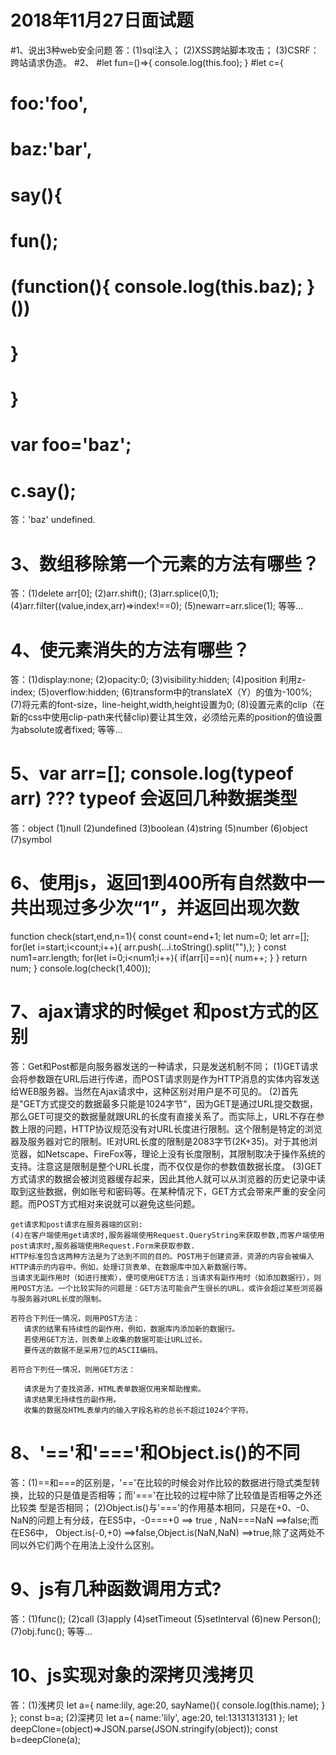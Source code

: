 2018年11月27日面试题
===================
#1、说出3种web安全问题
答：(1)sql注入；
   (2)XSS跨站脚本攻击；
   (3)CSRF：跨站请求伪造。
#2、
#let fun=()=>{ console.log(this.foo); } 
#let c={ 
#        foo:'foo', 
#        baz:'bar', 
#        say(){
#                fun(); 
#                (function(){ console.log(this.baz); }()) 
#          } 
#   } 
#  var foo='baz'; 
#  c.say();
答：'baz' undefined.
# 3、数组移除第一个元素的方法有哪些？
答：(1)delete arr[0];
    (2)arr.shift();
    (3)arr.splice(0,1);
    (4)arr.filter((value,index,arr)=>index!==0);
    (5)newarr=arr.slice(1);
    等等...
# 4、使元素消失的方法有哪些？
答：(1)display:none;
   (2)opacity:0;
   (3)visibility:hidden;
   (4)position 利用z-index;
   (5)overflow:hidden;
   (6)transform中的translateX（Y）的值为-100%;
   (7)将元素的font-size，line-height,width,height设置为0;
   (8)设置元素的clip（在新的css中使用clip-path来代替clip)要让其生效，必须给元素的position的值设置为absolute或者fixed;
   等等...
# 5、var arr=[]; console.log(typeof arr) ??? typeof 会返回几种数据类型
答：object
    (1)null
    (2)undefined
    (3)boolean
    (4)string
    (5)number
    (6)object
    (7)symbol
# 6、使用js，返回1到400所有自然数中一共出现过多少次“1”，并返回出现次数
  function check(start,end,n=1){
    const count=end+1;
    let num=0;
    let arr=[];
    for(let i=start;i<count;i++){
      arr.push(...i.toString().split(""),);
    }
    const num1=arr.length;
    for(let i=0;i<num1;i++){
      if(arr[i]==n){
        num++;
      }
    }
    return num;
  }
  console.log(check(1,400));
# 7、ajax请求的时候get 和post方式的区别
答：Get和Post都是向服务器发送的一种请求，只是发送机制不同；
    (1)GET请求会将参数跟在URL后进行传递，而POST请求则是作为HTTP消息的实体内容发送给WEB服务器。当然在Ajax请求中，这种区别对用户是不可见的。
    (2)首先是"GET方式提交的数据最多只能是1024字节"，因为GET是通过URL提交数据，那么GET可提交的数据量就跟URL的长度有直接关系了。而实际上，URL不存在参数上限的问题，HTTP协议规范没有对URL长度进行限制。这个限制是特定的浏览器及服务器对它的限制。IE对URL长度的限制是2083字节(2K+35)。对于其他浏览器，如Netscape、FireFox等，理论上没有长度限制，其限制取决于操作系统的支持。注意这是限制是整个URL长度，而不仅仅是你的参数值数据长度。
    (3)GET方式请求的数据会被浏览器缓存起来，因此其他人就可以从浏览器的历史记录中读取到这些数据，例如账号和密码等。在某种情况下，GET方式会带来严重的安全问题。而POST方式相对来说就可以避免这些问题。

    get请求和post请求在服务器端的区别:
    (4)在客户端使用get请求时,服务器端使用Request.QueryString来获取参数,而客户端使用post请求时,服务器端使用Request.Form来获取参数.
    HTTP标准包含这两种方法是为了达到不同的目的。POST用于创建资源，资源的内容会被编入HTTP请示的内容中。例如，处理订货表单、在数据库中加入新数据行等。
    当请求无副作用时（如进行搜索），便可使用GET方法；当请求有副作用时（如添加数据行），则用POST方法。一个比较实际的问题是：GET方法可能会产生很长的URL，或许会超过某些浏览器与服务器对URL长度的限制。

    若符合下列任一情况，则用POST方法：
       请求的结果有持续性的副作用，例如，数据库内添加新的数据行。
       若使用GET方法，则表单上收集的数据可能让URL过长。
       要传送的数据不是采用7位的ASCII编码。

    若符合下列任一情况，则用GET方法：

       请求是为了查找资源，HTML表单数据仅用来帮助搜索。
       请求结果无持续性的副作用。
       收集的数据及HTML表单内的输入字段名称的总长不超过1024个字符。
# 8、'=='和'==='和Object.is()的不同
答：(1)==和===的区别是，'=='在比较的时候会对作比较的数据进行隐式类型转换，比较的只是值是否相等；而'==='在比较的过程中除了比较值是否相等之外还比较类      型是否相同；
    (2)Object.is()与'==='的作用基本相同，只是在+0、-0、NaN的问题上有分歧，在ES5中，-0===+0  ==> true , NaN===NaN ==>false;而在ES6中，   Object.is(-0,+0) ==>false,Object.is(NaN,NaN) ==>true,除了这两处不同以外它们两个在用法上没什么区别。
# 9、js有几种函数调用方式?
答：(1)func();
   (2)call
   (3)apply
   (4)setTimeout
   (5)setInterval
   (6)new Person();
   (7)obj.func();
   等等...
# 10、js实现对象的深拷贝浅拷贝
答：(1)浅拷贝
       let a={
           name:lily,
           age:20,
           sayName(){
               console.log(this.name);
           }
       };
       const b=a;
    (2)深拷贝
     let a={
           name:'lily',
           age:20,
           tel:13131313131
       };
     let deepClone=(object)=>JSON.parse(JSON.stringify(object));
     const b=deepClone(a);